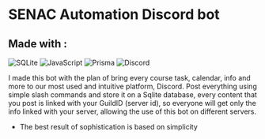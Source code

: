 # SENAC Automation Discord bot

## Made with :

![SQLite](https://img.shields.io/badge/sqlite-%2307405e.svg?style=for-the-badge&logo=sqlite&logoColor=white)
![JavaScript](https://img.shields.io/badge/javascript-%23323330.svg?style=for-the-badge&logo=javascript&logoColor=%23F7DF1E)
![Prisma](https://img.shields.io/badge/Prisma-3982CE?style=for-the-badge&logo=Prisma&logoColor=white)
![Discord](https://img.shields.io/badge/Discord-%235865F2.svg?style=for-the-badge&logo=discord&logoColor=white)

I made this bot with the plan of bring every course task, calendar, info and more to our most used and intuitive platform, Discord. 
Post everything using simple slash commands and store it on a Sqlite database, every content that you post is linked with your GuildID (server id),
so everyone will get only the info linked with your server, allowing the use of this bot on different servers. 

* The best result of sophistication is based on simplicity 
